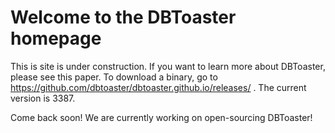 # Welcome to the DBToaster homepage

This is site is under construction. If you want to learn more about DBToaster, please see this paper.
To download a binary, go to https://github.com/dbtoaster/dbtoaster.github.io/releases/ . The current version is 3387.

Come back soon! We are currently working on open-sourcing DBToaster!
